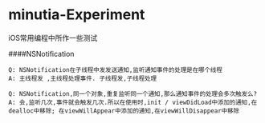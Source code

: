 # minutia-Experiment
iOS常用编程中所作一些测试

####NSNotification

	Q: NSNotification在子线程中发发送通知,监听通知事件的处理是在哪个线程
	A: 主线程发 ,主线程处理事件. 子线程发,子线程处理
	
	Q: NSNotification,同一个对象,重复监听同一个通知,那么通知事件的处理会多次触发么?
	A: 会,监听几次,事件就会触发几次.所以在使用时,init / viewDidLoad中添加的通知,在dealloc中移除; 在viewWillAppear中添加的通知,在viewWillDisappear中移除